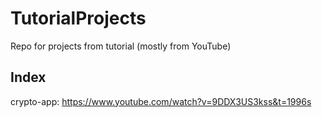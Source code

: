# TutorialProjects

Repo for projects from tutorial (mostly from YouTube)

## Index

crypto-app: https://www.youtube.com/watch?v=9DDX3US3kss&t=1996s
